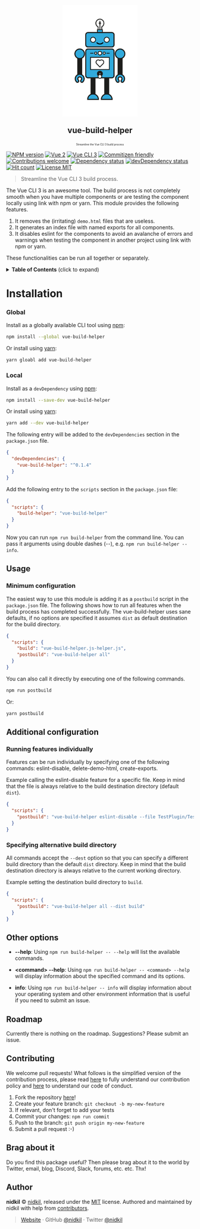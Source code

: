 <p align="center">
  <img src="https://raw.githubusercontent.com/nidkil/vue-build-helper/master/images/vue-build-helper-robot.gif" alt="vue-build-helper robot" width="200"/>
</p>
<p align="center" style="font-size: 1.5em"><b>vue-build-helper</b></p>
<p align="center" style="font-size: 0.5em">Streamline the Vue CLI 3 build process</p>

[![NPM version](https://img.shields.io/npm/v/vue-build-helper.svg)](https://www.npmjs.com/package/vue-build-helper)
[![Vue 2](https://img.shields.io/badge/vue-2.x-brightgreen.svg)](https://vuejs.org/)
[![Vue CLI 3](https://img.shields.io/badge/vue%20cli-3-brightgreen.svg)](https://cli.vuejs.org/)
[![Commitizen friendly](https://img.shields.io/badge/commitizen-friendly-brightgreen.svg)](http://commitizen.github.io/cz-cli/)
[![Contributions welcome](https://img.shields.io/badge/contributions-welcome-brightgreen.svg?style=flat)](https://github.com/nidkil/vue-build-helper#readme)
[![Dependency status](https://david-dm.org/alanshaw/david.svg)](https://david-dm.org/alanshaw/david)
[![devDependency status](https://david-dm.org/alanshaw/david/dev-status.svg)](https://david-dm.org/alanshaw/david?type=dev)
[![Hit count](http://hits.dwyl.com/nidkil/vue-test-plugin.svg)](http://hits.dwyl.com/dwyl/start-here)
[![License MIT](https://img.shields.io/badge/license-mit-yellow.svg)](https://opensource.org/licenses/MIT)

> Streamline the Vue CLI 3 build process.

The Vue CLI 3 is an awesome tool. The build process is not completely smooth when you have multiple components or are testing the component locally using link with npm or yarn. This module provides the following features.

1. It removes the (irritating) `demo.html` files that are useless.
2. It generates an index file with named exports for all components.
3. It disables eslint for the components to avoid an avalanche of errors and warnings when testing the component in another project using link with npm or yarn.

These functionalities can be run all together or separately.

<details>
 <summary><strong>Table of Contents</strong> (click to expand)</summary>

<!-- toc -->

- [Usage](#usage)
- [Additional configuration](#additional-configuration)
- [Other options](#other-options)
- [Roadmap](#roadmap)
- [Contributing](#contributing)
- [Brag about it](#brag-about-it)
- [Author](#author)

<!-- tocstop -->

</details>

# Installation

### Global

Install as a globally available CLI tool using [npm](https://www.npmjs.com/):

```bash
npm install --global vue-build-helper
```

Or install using [yarn](https://yarnpkg.com):

```bash
yarn gloabl add vue-build-helper
```

### Local

Install as a `devDependency` using [npm](https://www.npmjs.com/):

```bash
npm install --save-dev vue-build-helper
```

Or install using [yarn](https://yarnpkg.com):

```bash
yarn add --dev vue-build-helper
```

The following entry will be added to the `devDependencies` section in the `package.json` file.

```json
{
  "devDependencies": {
    "vue-build-helper": "^0.1.4"
  }
}
```

Add the following entry to the `scripts` section in the `package.json` file:

```json
{
  "scripts": {
    "build-helper": "vue-build-helper"
  }
}
```

Now you can run `npm run build-helper` from the command line. You can pass it arguments using double dashes (--), e.g. `npm run build-helper -- info`.

## Usage

### Minimum configuration

The easiest way to use this module is adding it as a `postbuild` script in the `package.json` file. The following shows how to run all features when the build process has completed successfully. The vue-build-helper uses sane defaults, if no options are specified it assumes `dist` as default destination for the build directory.

```json
{
  "scripts": {
    "build": "vue-build-helper.js-helper.js",
    "postbuild": "vue-build-helper all"
  }
}
```

You can also call it directly by executing one of the following commands.

```bash
npm run postbuild
```

Or:

```bash
yarn postbuild
```

## Additional configuration

### Running features individually

Features can be run individually by specifying one of the following commands: eslint-disable, delete-demo-html, create-exports.

Example calling the eslint-disable feature for a specific file. Keep in mind that the file is always relative to the build destination directory (default `dist`).

```json
{
  "scripts": {
    "postbuild": "vue-build-helper eslint-disable --file TestPlugin/TestPlugin.common.js"
  }
}

```
### Specifying alternative build directory

All commands accept the `--dest` option so that you can specify a different build directory than the default `dist` directory. Keep in mind that the build destination directory is always relative to the current working directory.

Example setting the destination build directory to `build`.

```json
{
  "scripts": {
    "postbuild": "vue-build-helper all --dist build"
  }
}
```

## Other options

- **--help**: Using `npm run build-helper -- --help` will list the available commands.

- **\<command\> --help**: Using `npm run build-helper -- <command> --help` will display information about the specified command and its options.

- **info**: Using `npm run build-helper -- info` will display information about your operating system and other environment information that is useful if you need to submit an issue.

## Roadmap

Currently there is nothing on the roadmap. Suggestions? Please submit an issue.

## Contributing

We welcome pull requests! What follows is the simplified version of the contribution process, please read [here](./CONTRIBUTING.md) to fully understand our contribution policy and [here](./CODE-OF-CONDUCT.md) to understand our code of conduct.

1. Fork the repository [here](https://github.com/nidkil/vue-build-helper)!
2. Create your feature branch: `git checkout -b my-new-feature`
3. If relevant, don't forget to add your tests
4. Commit your changes: `npm run commit`
5. Push to the branch: `git push origin my-new-feature`
6. Submit a pull request :-)

## Brag about it

Do you find this package useful? Then please brag about it to the world by Twitter, email, blog, Discord, Slack, forums, etc. etc. Thx!

## Author

**nidkil** © [nidkil](https://github.com/nidkil), released under the [MIT](LICENSE.md) license.
Authored and maintained by nidkil with help from [contributors](https://github.com/nidkil/vue-build-helper/contributors).

> [Website](https://github.com/nidkil) · GitHub [@nidkil](https://github.com/nidkil) · Twitter [@nidkil](https://twitter.com/nidkil)
